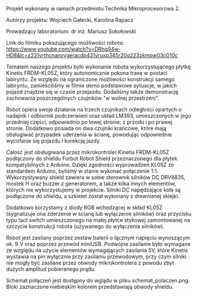 Projekt wykonany w ramach przedmiotu Technika Mikroprocesorowa 2.

Autorzy projektu: Wojciech Gałecki, Karolina Rapacz

Prowadzący laboratorium: dr inż. Mariusz Sokołowski

Link do filmiku pokazującego możliwości robota: https://www.youtube.com/watch?v=DRhq94w-HD8&lc=z231vrthcnanvvgeracdp431vruxp345r20q223zkmpw03c010c

Tematem naszego projektu było wykonanie robota wykorzystującego płytkę Kinetis FRDM-KL05Z, który autonomicznie pokona trasę w postaci labiryntu. Ze względu na ograniczone możliwości konstrukcji samego labiryntu, zamieściliśmy w filmie demo podstawowe sytuacje, w jakich pojazd znajdzie się w czasie przejazdu. Dodaliśmy także demonstrację zachowania poszczególnych czujników "w wolnej przestrzeni".

Robot opiera swoje działanie na trzech czujnikach odległości opartych o nadajnik i odbiornik podczerwieni oraz układ LM393, umieszczonych w jego przedniej części, odpowiednio po lewej stronie, z przodu i po prawej stronie. Dodatkowo posiada on dwa czujniki krańcowe, które mają obsługiwać przypadek uderzenia w ścianę, powodując odpowiednie wycofanie się pojazdu i korekcję jazdy.

Całość jest obsługiwana przez mikrokontroler Kinetis FRDM-KL05Z podłączony do shieldu Forbot Robot Shield przeznaczonego dla płytek kompatybilnych z Arduino. Dzięki zgodności wyprowadzeń KL05Z ze standardem Arduino, byliśmy w stanie wykonać połączenie 1:1. Wykorzystywany shield zawiera w sobie sterownik silników DC DRV8835, mostek H oraz buzzer z generatorem, a także kilka innych elementów, których nie wykorzystujemy w projekcie. Silniki DC napędzające koła są podłączone do shieldu, a szkielet został wykonany z drewnianej sklejki.

Dodatkowo korzystamy z diody RGB wchodzącej w skład KL05Z (sygnalizuje ona zderzenie w ścianę lub wyłączenie silników) oraz przycisku typu tact switch umieszczonego na małej płytce stykowej zamontowanej na szczycie konstrukcji robota (używanego do wyłączenia silników).

Robot jest zasilany poprzez zestaw baterii o łącznym napięciu wynoszącym ok. 9 V oraz poprzez przewód miniUSB. Podwójne zasilanie było wymagane ze względu na użycie elementów wymagających zasilania 5V, które Kinetis wystawia na pin wyłącznie przy zasilaniu przewodowym, przy czym silniki nie mogły być zasilane przez obwody mikrokontrolera z powodu zbyt dużych amplitud pobieranego prądu.

Schemat połączeń jest dostępny do wglądu w pliku schemat_polaczen.png. Bloki zaznaczone niebieskim kolorem przedstawiają obwody shieldu.
